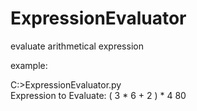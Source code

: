 # ExpressionEvaluator
evaluate arithmetical expression

example:

C:\>ExpressionEvaluator.py<br>
Expression to Evaluate:
( 3 * 6 + 2 ) * 4
80
